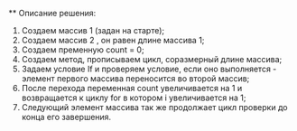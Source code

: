 ** Описание решения:
1. Создаем массив 1 (задан на старте);
2. Создаем массив 2 , он равен длине массива 1;
3. Создаем пременную count = 0;
4. Создаем метод, прописываем цикл, соразмерный длине массива;
5. Задаем условие If и проверяем условие, если оно выполняется - 
   элемент первого массива переносится во второй массив;
6. После перехода переменная count увеличивается на 1 и возвращается к циклу for в котором i увеличивается на 1;
7. Следующий элемент массива так же продолжает цикл проверки до конца его завершения.
